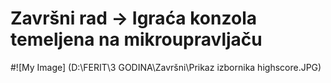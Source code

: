 # Završni rad -> Igraća konzola temeljena na mikroupravljaču

#![My Image] (D:\FERIT\3 GODINA\Završni\Prikaz izbornika highscore.JPG)
